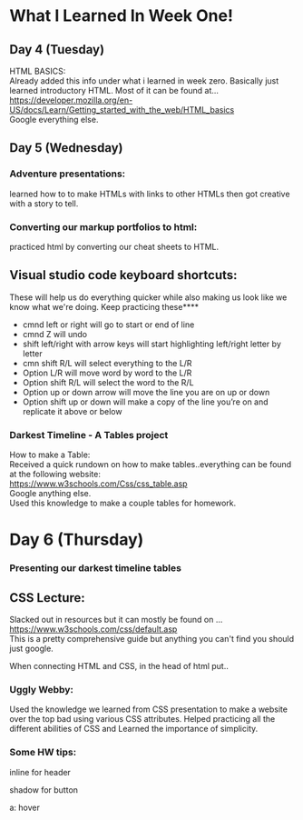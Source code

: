 # **What I Learned In Week One!**

## **Day 4 (Tuesday)**
HTML BASICS:  
Already added this info under what i learned in week zero. Basically just learned introductory HTML. Most of it can be found at...  
https://developer.mozilla.org/en-US/docs/Learn/Getting_started_with_the_web/HTML_basics  
Google everything else.  




## **Day 5 (Wednesday)**  


### Adventure presentations:  
 learned how to to make HTMLs with links to other HTMLs then got creative with a story to tell.

### Converting our markup portfolios to html:  
 practiced html by converting our cheat sheets to HTML.

## Visual studio code keyboard shortcuts:  

These will help us do everything quicker while also making us look like we know what we're doing. Keep practicing these****  

* cmnd left or right will go to start or end of line
* cmnd Z will undo
* shift left/right with arrow keys will start highlighting left/right letter by letter
* cmn shift R/L will select everything to the L/R
* Option L/R will move word by word to the L/R
* Option shift R/L will select the word to the R/L
* Option up or down arrow will move the line you are on up or down
* Option shift up or down will make a copy of the line you’re on and replicate it above or below

### Darkest Timeline - A Tables project
How to make a Table:  
Received a quick rundown on how to make tables..everything can be found at the following website:  
https://www.w3schools.com/Css/css_table.asp  
Google anything else.  
Used this knowledge to make a couple tables for homework.  


# Day 6 (Thursday)
### Presenting our darkest timeline tables

## CSS Lecture:
Slacked out in resources but it can mostly be found on ...  
https://www.w3schools.com/css/default.asp  
This is a pretty comprehensive guide but anything you can't find you should just google.  

When connecting HTML and CSS, in the head of html put..  
<link rel=“stylesheet” type=“text/css” href=“style.css”/>

### Uggly Webby:  
Used the knowledge we learned from CSS presentation to make a website over the top bad using various CSS attributes. Helped practicing all the different abilities of CSS and Learned the importance of simplicity. 


### Some HW tips:  
inline for header  

shadow for button  

a: hover